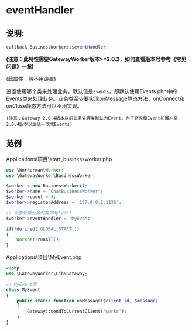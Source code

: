 # eventHandler


## 说明:
```php
callback BusinessWorker::$eventHandler
```
**(注意：此特性需要GatewayWorker版本>=2.0.2，如何查看版本号参考《常见问题》一章)**

(此属性一般不用设置)


设置使用哪个类来处理业务，默认值是```Events```，即默认使用Events.php中的Events类来处理业务。业务类至少要实现onMessage静态方法，onConnect和onClose静态方法可以不用实现。

``` (注意：Gateway 2.0.4版本以前业务处理类默认为Event，为了避免和Event扩展冲突，2.0.4版本以后统一改成Events) ```

## 范例
Applications\项目\start_businessworker.php
```php
use \Workerman\Worker;
use \GatewayWorker\BusinessWorker;

$worker = new BusinessWorker();
$worker->name = 'ChatBusinessWorker';
$worker->count = 4;
$worker->registerAddress = '127.0.0.1:1236';

// 设置处理业务的类为MyEvent
$worker->eventHandler = 'MyEvent';

if(!defined('GLOBAL_START'))
{
    Worker::runAll();
}
```

Applications\项目\MyEvent.php
```php
<?php
use \GatewayWorker\Lib\Gateway;

// MyEvent类
class MyEvent
{
    public static function onMessage($client_id, $message)
    {
        Gateway::sendToCurrentClient('works');
    }
}

```
